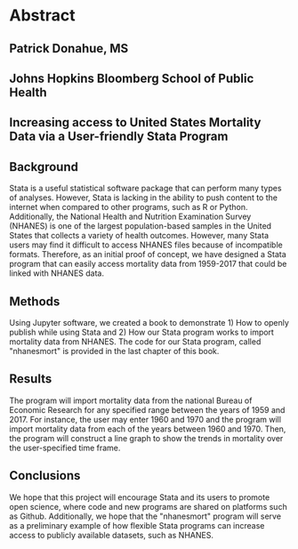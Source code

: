 # Abstract

## Patrick Donahue, MS
## Johns Hopkins Bloomberg School of Public Health

## Increasing access to United States Mortality Data via a User-friendly Stata Program

## Background
Stata is a useful statistical software package that can perform many types of analyses. However, Stata is lacking in the ability to push content to the internet when compared to other programs, such as R or Python. Additionally, the National Health and Nutrition Examination Survey (NHANES) is one of the largest population-based samples in the United States that collects a variety of health outcomes. However, many Stata users may find it difficult to access NHANES files because of incompatible formats. Therefore, as an initial proof of concept, we have designed a Stata program that can easily access mortality data from 1959-2017 that could be linked with NHANES data.

## Methods
Using Jupyter software, we created a book to demonstrate 1) How to openly publish while using Stata and 2) How our Stata program works to import mortality data from NHANES. The code for our Stata program, called "nhanesmort" is provided in the last chapter of this book.

## Results
The program will import mortality data from the national Bureau of Economic Research for any specified range between the years of 1959 and 2017. For instance, the user may enter 1960 and 1970 and the program will import mortality data from each of the years between 1960 and 1970. Then, the program will construct a line graph to show the trends in mortality over the user-specified time frame.

## Conclusions
We hope that this project will encourage Stata and its users to promote open science, where code and new programs are shared on platforms such as Github. Additionally, we hope that the "nhanesmort" program will serve as a preliminary example of how flexible Stata programs can increase access to publicly available datasets, such as NHANES.
